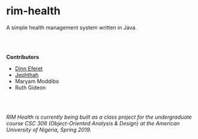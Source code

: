 # rim-health

A simple health management system written in Java.

<br/><br/>

**Contributors**
* <a href="https://github.com/DinnEferet" title="Dinn's GitHub">Dinn Eferet</a>
* <a href="https://github.com/T33JAY" title="Jephthah's GitHub">Jephthah</a>
* Maryam Moddibo
* Ruth Gideon

<br/><br/>

_RIM Health is currently being built as a class project for the undergraduate course CSC 306 (Object-Oriented Analysis & Design) at the American University of Nigeria, Spring 2019._
